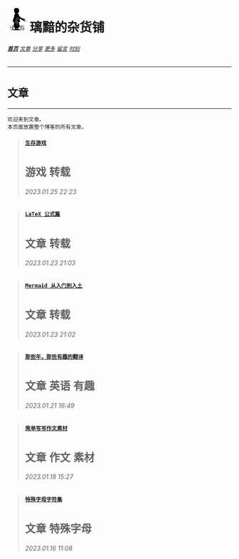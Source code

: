 # [<img src="图标.png" alt="Logo" style="zoom:7%;" />](index.html) 璃黯的杂货铺

###### **[`首页`](index.html)**		[`文章`](文章.html)		[`分享`](分享.html)		[`更多`](更多.html)		[`留言`](留言.html)		[`时刻`](时刻.html)

---
# `文章`

----

```
欢迎来到文章。
本页面放置整个博客的所有文章。
```

> #### [`生存游戏`](Survive/index.html)
>
> # `游戏` `转载`
>
> ###### 2023.01.25 22:23

> #### [`LaTeX 公式篇`](文章_LaTeX公式篇.html)
>
> # `文章` `转载`
>
> ###### 2023.01.23 21:03

> #### [`Mermaid 从入门到入土`](文章_Mermaid从入门到入土.html)
>
> # `文章` `转载`
>
> ###### 2023.01.23 21:02

> #### [`那些年，那些有趣的翻译`](文章_那些年，那些有趣的翻译.html)
>
> # `文章` `英语` `有趣`
>
> ###### 2023.01.21 16:49

> #### [`简单写写作文素材`](文章_简单写写作文素材.html)
>
> # `文章` `作文` `素材`
>
> ###### 2023.01.18 15:27

> #### [`特殊字母字符集`](文章_特殊字母字符集，昵称利器.html)
>
> # `文章` `特殊字母`
>
> ###### 2023.01.16 11:08